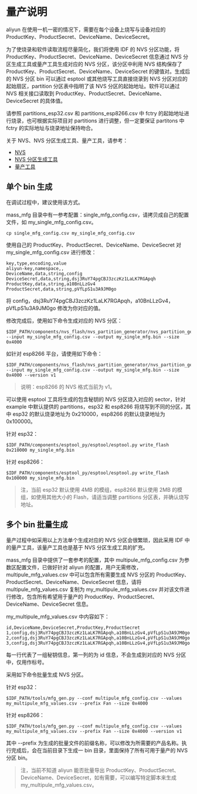 # 量产说明
aliyun 在使用一机一密的情况下，需要在每个设备上烧写与设备对应的 ProductKey、ProductSecret、DeviceName、DeviceSecret。

为了使烧录和软件读取流程尽量简化，我们将使用 IDF 的 NVS 分区功能，将 ProductKey、ProductSecret、DeviceName、DeviceSecret 信息通过 NVS 分区生成工具或量产工具生成对应的 NVS 分区，该分区中利用 NVS 结构保存了 ProductKey、ProductSecret、DeviceName、DeviceSecret 的键值对。生成后的 NVS 分区 bin 可以通过 esptool 或其他烧写工具直接烧录到 NVS 分区对应的起始扇区，partition 分区表中指明了该 NVS 分区的起始地址。软件可以通过 NVS 相关接口读取到 ProductKey、ProductSecret、DeviceName、DeviceSecret 的具体值。

请参照 partitions_esp32.csv 和 partitions_esp8266.csv 中 fctry 的起始地址进行烧录，也可根据实际项目对 partitions 进行调整，但一定要保证 partitons 中 fctry 的实际地址与烧录地址保持吻合。

关于 NVS、NVS 分区生成工具、量产工具，请参考：
- [NVS](https://docs.espressif.com/projects/esp-idf/en/latest/api-reference/storage/nvs_flash.html)
- [NVS 分区生成工具](https://docs.espressif.com/projects/esp-idf/en/latest/api-reference/storage/nvs_partition_gen.html)
- [量产工具](https://docs.espressif.com/projects/esp-idf/en/latest/api-reference/storage/mass_mfg.html)

## 单个 bin 生成
在调试过程中，建议使用该方式。

mass_mfg 目录中有一参考配置：single_mfg_config.csv，请拷贝成自己的配置文件，如 my_single_mfg_config.csv。
```
cp single_mfg_config.csv my_single_mfg_config.csv
```

使用自己的 ProductKey、ProductSecret、DeviceName、DeviceSecret 对 my_single_mfg_config.csv 进行修改：
```
key,type,encoding,value
aliyun-key,namespace,,
DeviceName,data,string,config
DeviceSecret,data,string,dsj3RuY74pgCBJ3zczKz1LaLK7RGApqh
ProductKey,data,string,a10BnLLzGv4
ProductSecret,data,string,pVfLpS1u3A9JM0go
```

将 config，dsj3RuY74pgCBJ3zczKz1LaLK7RGApqh，a10BnLLzGv4，pVfLpS1u3A9JM0go 修改为你对应的值。

修改完成后，使用如下命令生成对应的 NVS 分区：
```
$IDF_PATH/components/nvs_flash/nvs_partition_generator/nvs_partition_gen.py --input my_single_mfg_config.csv --output my_single_mfg.bin --size 0x4000
```
如针对 esp8266 平台，请使用如下命令：
```
$IDF_PATH/components/nvs_flash/nvs_partition_generator/nvs_partition_gen.py --input my_single_mfg_config.csv --output my_single_mfg.bin --size 0x4000 --version v1
```
> 说明：esp8266 的 NVS 格式当前为 v1。

可以使用 esptool 工具将生成的包含秘钥的 NVS 分区烧入对应的 sector，针对 example 中默认提供的 partitions，esp32 和 esp8266 将烧写到不同的分区，其中 esp32 的默认烧录地址为 0x210000，esp8266 的默认烧录地址为 0x100000。

针对 esp32：
```
$IDF_PATH/components/esptool_py/esptool/esptool.py write_flash 0x210000 my_single_mfg.bin
```

针对 esp8266：
```
$IDF_PATH/components/esptool_py/esptool/esptool.py write_flash 0x100000 my_single_mfg.bin
```

> 注，当前 esp32 默认使用 4MB 的模组，esp8266 默认使用 2MB 的模组，如使用其他大小的 Flash，请适当调整 partitions 分区表，并确认烧写地址。

## 多个 bin 批量生成
量产过程中如采用以上方法单个生成对应的 NVS 分区会很繁琐，因此采用 IDF 中的量产工具，该量产工具也是基于 NVS 分区生成工具的扩充。

mass_mfg 目录中提供了一套参考的配置，其中 multipule_mfg_config.csv 为参数区配置文件，已做好针对 aliyun 的配置，用户无需修改，multipule_mfg_values.csv 中可以包含所有需要生成 NVS 分区的 ProductKey、ProductSecret、DeviceName、DeviceSecret 信息，请将 multipule_mfg_values.csv 复制为 my_multipule_mfg_values.csv 并对该文件进行修改，包含所有希望用于量产的 ProductKey、ProductSecret、DeviceName、DeviceSecret 信息。

my_multipule_mfg_values.csv 中内容如下：
```
id,DeviceName,DeviceSecret,ProductKey,ProductSecret
1,config,dsj3RuY74pgCBJ3zczKz1LaLK7RGApqh,a10BnLLzGv4,pVfLpS1u3A9JM0go
2,config,dsj3RuY74pgCBJ3zczKz1LaLK7RGApqh,a10BnLLzGv4,pVfLpS1u3A9JM0go
3,config,dsj3RuY74pgCBJ3zczKz1LaLK7RGApqh,a10BnLLzGv4,pVfLpS1u3A9JM0go
```

每一行代表了一组秘钥信息，第一列的为 id 信息，不会生成到对应的 NVS 分区中，仅用作标号。

采用如下命令批量生成 NVS 分区。

针对 esp32：
```
$IDF_PATH/tools/mfg_gen.py --conf multipule_mfg_config.csv --values my_multipule_mfg_values.csv --prefix Fan --size 0x4000
```

针对 esp8266：
```
$IDF_PATH/tools/mfg_gen.py --conf multipule_mfg_config.csv --values my_multipule_mfg_values.csv --prefix Fan --size 0x4000 --version v1
```

其中 --prefix 为生成的批量文件的前缀名称，可以修改为所需要的产品名称。执行完成后，会在当前目录下生成一 bin 目录，里面保持了所有可用于量产的 NVS 分区 bin。

> 注，当前不知道 aliyun 能否批量导出 ProductKey、ProductSecret、DeviceName、DeviceSecret，如有需要，可以编写特定脚本来生成 my_multipule_mfg_values.csv。